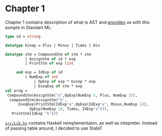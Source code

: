 # Chapter 1

Chapter 1 contains description of what is AST and [provides](https://www.cs.princeton.edu/~appel/modern/ml/chap1/slp.sml) us with this exmple in Standart ML:

```sml
type id = string

datatype binop = Plus | Minus | Times | Div

datatype stm = CompoundStm of stm * stm
	     | AssignStm of id * exp
	     | PrintStm of exp list

     and exp = IdExp of id
	     | NumExp of int
             | OpExp of exp * binop * exp
             | EseqExp of stm * exp
val prog = 
 CompoundStm(AssignStm("a",OpExp(NumExp 5, Plus, NumExp 3)),
  CompoundStm(AssignStm("b",
      EseqExp(PrintStm[IdExp"a",OpExp(IdExp"a", Minus,NumExp 1)],
           OpExp(NumExp 10, Times, IdExp"a"))),
   PrintStm[IdExp "b"]))
```

[`src/Lib.hs`](src/Lib.hs) contains Haskell reimplementaion, as well as intepreter. Instead of passing table around, I decided to use StateT
